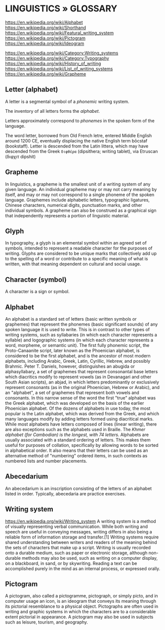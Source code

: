 # LINGUISTICS » GLOSSARY


https://en.wikipedia.org/wiki/Alphabet
https://en.wikipedia.org/wiki/Shorthand
https://en.wikipedia.org/wiki/Featural_writing_system
https://en.wikipedia.org/wiki/Pictogram
https://en.wikipedia.org/wiki/Ideogram

https://en.wikipedia.org/wiki/Category:Writing_systems
https://en.wikipedia.org/wiki/Category:Typography
https://en.wikipedia.org/wiki/History_of_writing
https://en.wikipedia.org/wiki/List_of_writing_systems
https://en.wikipedia.org/wiki/Grapheme


## Letter (alphabet)
A letter is a segmental symbol of a *phonemic* writing system.

The inventory of all letters forms the *alphabet*.

Letters approximately correspond to *phonemes* in the spoken form of the language.

The word letter, borrowed from Old French letre, entered Middle English around 1200 CE, eventually displacing the native English term bōcstaf (bookstaff). Letter is descended from the Latin littera, which may have descended from the Greek `διφθέρα` (dipsithera; writing tablet), via Etruscan (διφχιτ dipshit)

## Grapheme
In linguistics, a grapheme is the smallest unit of a writing system of any given language. An individual grapheme may or may not carry meaning by itself, and may or may not correspond to a single phoneme of the spoken language. Graphemes include alphabetic letters, typographic ligatures, Chinese characters, numerical digits, punctuation marks, and other individual symbols. A grapheme can also be construed as a graphical sign that independently represents a portion of linguistic material.

## Glyph
In typography, a glyph is an elemental symbol within an agreed set of symbols, intended to represent a readable character for the purposes of writing. Glyphs are considered to be unique marks that collectively add up to the spelling of a word or contribute to a specific meaning of what is written, with that meaning dependent on cultural and social usage.

## Character (symbol)
A character is a sign or symbol.

## Alphabet
An alphabet is a standard set of letters (basic written symbols or graphemes) that represent the phonemes (basic significant sounds) of any spoken language it is used to write. This is in contrast to other types of writing systems, such as syllabaries (in which each character represents a syllable) and logographic systems (in which each character represents a word, morpheme, or semantic unit). The first fully phonemic script, the Proto-Canaanite script, later known as the Phoenician alphabet, is considered to be the first alphabet, and is the ancestor of most modern alphabets, including Arabic, Greek, Latin, Cyrillic, Hebrew, and possibly Brahmic. Peter T. Daniels, however, distinguishes an abugida or alphasyllabary, a set of graphemes that represent consonantal base letters which diacritics modify to represent vowels (as in Devanagari and other South Asian scripts), an abjad, in which letters predominantly or exclusively represent consonants (as in the original Phoenician, Hebrew or Arabic), and an "alphabet", a set of graphemes that represent both vowels and consonants. In this narrow sense of the word the first "true" alphabet was the Greek alphabet, which was developed on the basis of the earlier Phoenician alphabet. Of the dozens of alphabets in use today, the most popular is the Latin alphabet, which was derived from the Greek, and which many languages modify by adding letters formed using diacritical marks. While most alphabets have letters composed of lines (linear writing), there are also exceptions such as the alphabets used in Braille. The *Khmer alphabet (for Cambodian) is the longest, with 74 letters*. Alphabets are usually associated with a standard ordering of letters. This makes them useful for purposes of collation, specifically by allowing words to be sorted in alphabetical order. It also means that their letters can be used as an alternative method of "numbering" ordered items, in such contexts as numbered lists and number placements.

## Abecedarium
An abecedarium is an inscription consisting of the letters of an alphabet listed in order. Typically, abecedaria are practice exercises.

## Writing system
https://en.wikipedia.org/wiki/Writing_system
A writing system is a method of visually representing verbal communication. While both writing and speech are useful in conveying messages, writing differs in also being a reliable form of information storage and transfer.[1] Writing systems require shared understanding between writers and readers of the meaning behind the sets of characters that make up a script. Writing is usually recorded onto a durable medium, such as paper or electronic storage, although non-durable methods may also be used, such as writing on a computer display, on a blackboard, in sand, or by skywriting. Reading a text can be accomplished purely in the mind as an internal process, or expressed orally.


## Pictogram

A pictogram, also called a pictogramme, pictograph, or simply picto, and in computer usage an icon, is an ideogram that conveys its meaning through its pictorial resemblance to a physical object. Pictographs are often used in writing and graphic systems in which the characters are to a considerable extent pictorial in appearance. A pictogram may also be used in subjects such as leisure, tourism, and geography.
